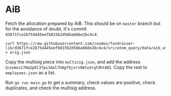 # AiB

Fetch the allocation prepared by AiB. This should be on `master` branch but for
the avoidance of doubt, it's commit `d3671fce2b754445eefb815b2d56ba666e2bc4c4`:

```
curl https://raw.githubusercontent.com/cosmos/fundraiser-lib/d3671fce2b754445eefb815b2d56ba666e2bc4c4/src/atom_query/data/aib_atoms.final.json > orig.json
```

Copy the multisig piece into `multisig.json`, and add the address
(`cosmos176m2p8l3fps3dal7h8gf9jvrv98tu3rqfdht86`). 
Copy the rest to `employees.json` as a list.

Run `go run main.go` to get a summary, check values are positive, check duplicates, and check the multisig
address.

